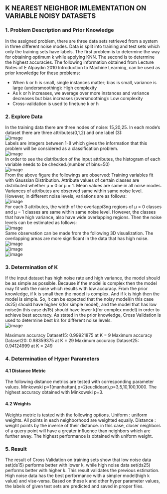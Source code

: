 ## K NEAREST NEIGHBOR IMLEMENTATION ON VARIABLE NOISY DATASETS

### 1. Problem Description and Prior Knowledge
In the assigned problem, there are three data sets retrieved from a system in three different noise modes. Data is split into training and test sets which only the training sets have labels. The first problem is to determine the way for obtaining optimum k while applying KNN. The second is to determine the highest accuracies. 
The following information obtained from Lecture Notes of E Alpaydın 2010 Introduction to Machine Learning, can be used as prior knowledge for these problems:
* When k or h is small, single instances matter; bias is small, variance is large (undersmoothing): High complexity
* As k or h increases, we average over more instances and variance decreases but bias increases (oversmoothing): Low complexity
* Cross-validation is used to finetune k or h

### 2. Explore Data
In the training data there are three nodes of noise: 15,20,25. In each mode’s dataset there are three attributes(0,1,2) and one label (3):<br>
 ![image](https://user-images.githubusercontent.com/44832162/147391723-2900edb3-2f61-4dc5-a919-0bbb95408e90.png)<br>
Labels are integers between 1-8 which gives the information that this problem will be considered as a classification problem. <br>
 ![image](https://user-images.githubusercontent.com/44832162/147391725-f4d0a69e-3113-4c04-bc4f-f73c7d68e0c0.png)<br>
In order to see the distribution of the input attributes, the histogram of each variable needs to be checked.(number of bins=50)<br>
 ![image](https://user-images.githubusercontent.com/44832162/147391728-def3ec29-ffc6-486a-9f19-e69d4e7b74c3.png)<br>
From the above figure the followings are observed:
	Training variables fit with Gaussian Distribution. Attribute values of certain classes are distributed whether µ = 0 or µ = 1. Mean values are same in all noise modes. 
	Variances of attributes are observed same within same noise level. However, in different noise levels, variations are as follows:<br>
![image](https://user-images.githubusercontent.com/44832162/147391742-5ae35392-cb9f-431f-a956-cd83d0c6da93.png)<br>
	For each 3 attributes, the width of the overlappi3ng regions of µ = 0 classes and µ = 1 classes are same within same noise level. However, the classes that have high variance, also have wide overlapping regions. Then the noise levels can be estimated as follows:<br>
![image](https://user-images.githubusercontent.com/44832162/147391749-0af6537e-425d-4852-9666-5f1a3811c8a5.png)<br>
	Same observation can be made from the following 3D visualization. The overlapping areas are more significant in the data that has high noise.<br>
  ![image](https://user-images.githubusercontent.com/44832162/147391766-35158e98-28b2-4b35-8c71-f73ae4956b1c.png)<br>
![image](https://user-images.githubusercontent.com/44832162/147391770-5106b192-463e-491f-bbc1-835b62b86674.png)<br>
![image](https://user-images.githubusercontent.com/44832162/147391771-07b70f6e-2f04-417d-b200-dd2ecbd0c9c7.png)<br>

### 3. Determination of K
If the input dataset has high noise rate and high variance, the model should be as simple as possible. Because if the model is complex then the model may fit with the noise which results with low accuracy. From the prior knowledge, if k is small then the model is complex. And if k is high then the model is simple. So, it can be expected that the noisy model(in this case ds25) should have higher k(for simple model), and the model that has low noise(in this case ds15) should have lower k(for complex model) in order to achieve best accuracy. 
As stated in the prior knowledge, Cross Validation is used to determine best k’s for different noise levels.<br>
![image](https://user-images.githubusercontent.com/44832162/147391779-308c0bff-a169-4cdd-b039-6995b8828ed0.png)<br>
 
Maximum accuracy Dataset15: 0.99921875 at K = 9
Maximum accuracy Dataset20: 0.98359375 at K = 29
Maximum accuracy Dataset25: 0.94124999 at K = 249

### 4. Determination of Hyper Parameters

#### 4.1 Distance Metric
The following distance metrics are tested with corresponding parameter values. Minkowski p=1(manhattan),p=2(euclidean),p=3,5,10,100,1000. The highest accuracy obtained with Minkowski p=3.

#### 4.2 Weights
Weights metric is tested with the following options.
Uniform : uniform weights. All points in each neighborhood are weighted equally.
Distance : weight points by the inverse of their distance. in this case, closer neighbors of a query point will have a greater influence than neighbors which are further away.
The highest performance is obtained with uniform weight.

### 5. Result
The result of Cross Validation on training sets show that low noise data set(ds15) performs better with lower k, while high noise data set(ds25) performs better with higher k. This result validates the previous estimation. High noise data has the best performance with a simpler model(high k value) and vise-versa. Based on these k and other hyper parameter values, the labels of given test sets are predicted and saved in proper files.

